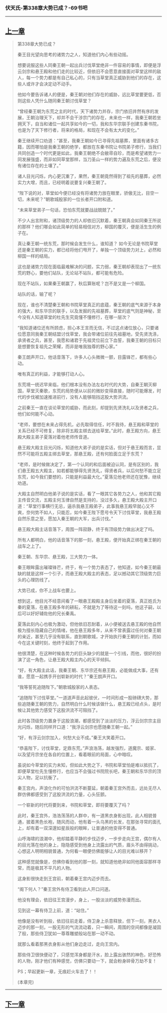 ### 伏天氏-第338章大势已成？-69书吧

--------
[上一章](./314cb7227d7654a486cb43175779ca8f.md)
--------


>
>
>
>第338章大势已成？
>
>秦王目光望向思考的诸势力之人，知道他们内心有些动摇。
>
>想要说服这些人同秦王朝一起出兵讨伐草堂绝非一件容易的事情，即便是浮云剑宗和悬王殿和他们走的比较近，但依旧不会愿意直接面对草堂这样的敌人，每一个势力都是有自己私心的，只有当草堂真正威胁到他们的存在，这些人或许才会决定动不动手。
>
>他如今要告诉诸人的便是，秦王朝对他们存在的威胁，远比草堂要更低，否则这些人凭什么随同秦王朝讨伐草堂？
>
>“曾经秦王朝为东荒之主的时代，天下诸势力并存，宗门依旧井然有序的发展，王朝治理天下，却并不会干涉宗门的存在，未来也一样，我秦王朝若坐拥天下，自当和诸位一起共享如今的一切，我和东华宗联手创建东秦书院，也是为了天下修行者，将来的格局，和现在不会有太大的变化。”
>
>秦王继续开口劝道：“甚至，我秦王朝如今已寻得先祖墓葬，里面有诸多古籍，因而哪怕是我秦王朝的绝学，都放在东秦书院让书院弟子修行，当我们共同创造一个时代更是如此，我秦王朝绝不会敝帚自珍，而是希望诸势力一同发展强盛，而非如同草堂那样，当刀圣山一样的势力遍及东荒之后，便没有诸位存在的土壤了。”
>
>诸人目光闪烁，内心更沉重了，果然，秦王朝竟然得到了祖先的墓葬，必然实力大增，而且，已经明着说要复兴秦王朝了。
>
>“陛下说的对，草堂如今便已经没有将诸势力放在眼里，骄傲无比，目空一切，未来呢？”朝歌城殷家的一位长者开口附和道。
>
>“未来草堂弟子一句话，恐怕东荒就要战战兢兢了。”
>
>不少人出言附和，诸顶级势力的人却依旧沉默着，秦王朝真会如同秦王所说的那样？他们哪会如此简单的轻易相信对方，柳国的覆灭，便是活生生的例子在。
>
>真让秦王朝一统东荒，那时候会发生什么，谁知道？
>如今无论是书院草堂还是秦王朝的实力，都已经将他们甩开了，单独一个顶级势力对上，必然和柳国一样的结局。
>
>这也是诸势力现在面临最难解决的问题，实力弱，秦王朝却表现出了一统东荒的野心，要他们站队，无论站不站队，都可能有危险。
>
>现在不站队，如果秦王朝赢了，秋后算账呢？岂不是又是一个柳国。
>
>站队的话，输了呢？
>
>现在，谁也不清楚秦王朝和书院草堂真正的底蕴，秦王朝的底气来源于本身的强大，和东华宗的联手，以及发掘的先祖墓葬，草堂的底气则是神秘，至今没有人知道草堂的杜先生究竟懂不懂修行，在哪一层次？
>
>“我知道诸位还有所顾虑，担心本王言而无信，不过这点诸位放心，只要诸位愿意同我秦王朝结盟讨伐草堂，我会带诸位前往先祖墓地，受先贤洗涤，承贤者之兵，甚至，我愿和诸君于先祖灵位前立下血誓，我秦王朝的目标只是想要恢复祖先之荣耀，而非是唯我独尊的野心家。”
>
>秦王朗声开口，他话音落下，许多人心头微微一颤，目露锋芒，都有些心动。
>
>唯有真正的利益，才能够打动人心。
>
>东荒境一统迟早来临，他们根本没有办法左右时代的大势，自秦王朝灭柳国，草堂灭秦歌，东荒的局势便从以前的微妙变得直接，随时可能爆发，时代的步伐被加速推进前行，没有人能够阻挡这股大势洪流。
>
>之前秦王一直在谈论草堂的威胁，而此刻，却提到先贤洗礼以及贤者之兵，他们如何能不心动。
>
>“老师，要想在未来占得先机，必先取得信任，时不我待，悬王殿和草堂的关系已经不可修复，除非将五殿主绑去送给草堂。”此时，悬王殿方向，悬王殿大殿主弟子夏落对着他老师传音道。
>
>悬王殿大殿主目光闪烁，知道他大弟子说的是实话，但对于悬王殿而言，显然不可能将五殿主绑去草堂，那悬王殿，还有何脸面立足于东荒？
>
>“老师，是时候做决定了，第一个认同的和后面被迫认同，是有区别的，我们悬王殿五大殿主，如若都能够得先贤洗礼，得贤者兵，以后何愁不能立足东荒，如今我们要想的，只能是利益最大化。”夏落见他老师还在犹豫，继续劝道。
>
>大殿主自然明白他弟子说的是实话，看了一眼其它各势力之人，他和其它殿主传音交流，五殿主何玉律自然是支持的，没过多久，悬王殿大殿主开口道：“草堂行事横行无忌，逼杀我悬王殿弟子，此事我悬王殿早就心又不爽，奈何势不如人，只能忍，如今秦王陛下愿号令天下讨伐草堂，我悬王殿自然乐意之至，愿加入秦王朝的大军，出兵讨伐。”
>
>悬王殿大殿主话音落下，周围一阵寂静，终于有顶级势力做出决定了吗。
>
>所有人都明白，他的话音落下的那一刻，悬王殿，便开始真正绑在秦王朝的战车之上了。
>
>秦王朝、东华宗、悬王殿，三大势力一体。
>
>秦王眼眸露出璀璨锋芒，终于，有一个势力表态了，他知道，如今秦王朝最缺的就是这样一个引子，而悬王殿大殿主的表态，足以撼动其它顶级势力巨头的心理防线了。
>
>大势已成，你不上战车也要上。
>
>想到这，他目光不经意间看了一眼悬王殿殿主身后坐着的夏落，真正姓氏为秦的夏落，在悬王殿多年的耕耘，不就是为了等待这一刻吗，他这子嗣，以后可以好好辅佐他的兄长秦禹。
>
>夏落此刻内心也极为激动，但他依旧忍耐着，从小便被送去悬王殿的他自然极为擅长隐藏自己的情绪，他在悬王殿多年，从来不曾表露过任何对秦王朝的亲近，甚至几乎没有联系，直到朝歌城，才开始执行秦王朝的计划，而如今在这关键时刻，他终于起到了作用。
>
>他很清楚，在这种时候各势力的巨头缺少的就是一个引线，而他，很好的扮演了这一角色，让悬王殿大殿主内心的天平倾斜。
>
>“好，有大殿主此话，我秦王朝、东华宗还有悬王殿，必能做成大事，还有谁，愿意一起携手开创崭新的时代？”秦王朗声开口。
>
>“我等誓死追随陛下。”朝歌城殷家的人表态。
>
>“追随陛下讨伐草堂。”一道道声音此起彼伏，一时间形成一股磅礴大势，那些追随秦王朝的势力，自然明白什么时候该做什么，悬王殿已经点头，是时候让其他势力感受下这股洪流不可阻挡了。
>
>此时各顶级势力置身于这股浪潮，都感受到了淡淡的压力，浮云剑宗宗主目光闪烁，随后同样开口道：“我浮云剑宗也愿随秦王朝一起。”
>
>“好，有浮云剑宗加入，何愁大业不成。”秦王大笑着开口。
>
>“恭喜陛下，讨伐草堂，定鼎东荒。”声浪浩荡，越发强烈，道魔宗、姬家、以及望月宗坐在各自的位置上，看着眼前的局面，心中暗叹。
>
>虽说如今草堂的实力未知，但如此大势之下，书院和草堂怕是难以抵抗了，即便草堂杜先生懂修行，也应当不会强过书院院长吧，秦王朝和东华宗的顶尖人物，足以抗衡了。
>
>秦王宫内，声浪化作的可怕洪流不断蔓延，朝着秦王宫外而去，远处无尽人群仿佛都感受到了这股洪流的力量，心头狂颤。
>
>一个崭新的时代将要到来，书院和草堂，即将要覆灭了吗？
>
>此时，秦王宫外，浩浩荡荡的人群中，有一道黑衣身影出现，此人相貌普通，披着黑色长袍，随风而动，他有着一头乌黑的长发，在那张寻常的面孔上，却有着一双深邃如星辰般的眼眸，让普通的他变得不普通。
>
>山呼海啸的浪潮中，他却踏着平静的步伐迈步，一步步走向王宫，偶尔有人的目光落在他的身上，隐隐感受到他身上流露出的气质，眉头不由得挑动，心想这人明明相貌普通，为何看一眼便仿佛能够让人的目光难以移开？
>
>这种感觉就像是，仿佛你看到他的那一刻，就知道他绝非如同他面容那样寻常，而是极其不平凡的人物。
>
>这身影很快走到王宫前，朝着秦王宫内迈步而去。
>
>“阁下何人？”秦王宫外有侍卫看到此人开口问道。
>
>他没有理会，依旧往王宫漫步，身上，一股淡淡的威势弥漫而出。
>
>见到这一幕有侍卫上前，道：“站住。”
>
>他像是没有听到般，依旧往前走着，侍卫身上杀意释放，但下一刻，黑衣人迈步的那一刻，一股无形的气流流动着，只一瞬间，周围的空间都像是凝固了般，那些侍卫犹如一尊尊雕塑般站在那一动不动。
>
>就那么看着那黑衣身影从他们身边走过，走向王宫内。
>
>那些侍卫很快便动了，只感觉浑身都是汗水，脸上露出骇然的神色，好恐怖的人物，刚才他们有种感觉，仿佛只要动一下，就会粉身碎骨万劫不复！
>
>PS；早起更新一章，无痕赶火车去了！！
>
>(本章完)
>
>

--------
[下一章](./741b8c7ce59080fdee7f36e02a69f96b.md)
--------
